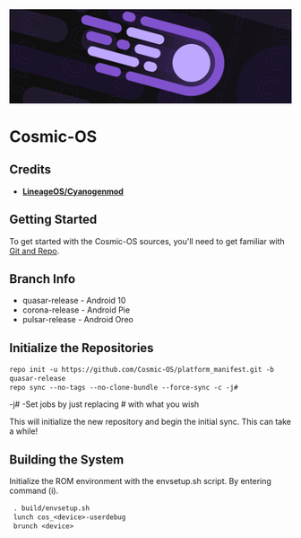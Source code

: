 <img src="https://raw.githubusercontent.com/Cosmic-OS/platform_manifest/quasar-release/Cosmic-OS%20Header.png"> 

Cosmic-OS
=========

Credits 
-------
 * [**LineageOS/Cyanogenmod**](https://github.com/LineageOS)

Getting Started 
--------------- 
To get started with the Cosmic-OS sources, you'll need to get 
familiar with [Git and Repo](https://source.android.com/setup/develop.html). 

Branch Info
-----------
* quasar-release - Android 10
* corona-release - Android Pie
* pulsar-release - Android Oreo

Initialize the Repositories 
---------------------------

    repo init -u https://github.com/Cosmic-OS/platform_manifest.git -b quasar-release
    repo sync --no-tags --no-clone-bundle --force-sync -c -j#

 -j# -Set jobs by just replacing # with what you wish

This will initialize the new repository and begin the initial sync. This can take a while!

Building the System 
-------------------
 Initialize the ROM environment with the envsetup.sh script. By entering command (i).

     . build/envsetup.sh
     lunch cos_<device>-userdebug
     brunch <device>
